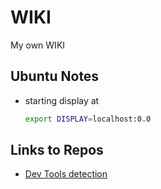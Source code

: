 # WIKI
My own WIKI


## Ubuntu Notes

- starting display at 
    ```bash
    export DISPLAY=localhost:0.0
    ```


## Links to Repos

- [Dev Tools detection](https://github.com/sindresorhus/devtools-detect)